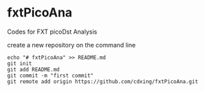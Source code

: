 # fxtPicoAna
Codes for FXT picoDst Analysis

create a new repository on the command line
```
echo "# fxtPicoAna" >> README.md
git init
git add README.md
git commit -m "first commit"
git remote add origin https://github.com/cdxing/fxtPicoAna.git
```
